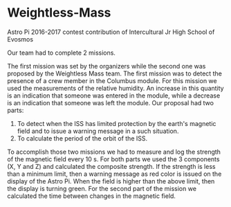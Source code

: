 # Weightless-Mass
Astro Pi 2016-2017 contest contribution of Intercultural Jr High School of Evosmos

Our team had to complete 2 missions.

The first mission was set by the organizers while the second one was proposed by the Weightless Mass team.
The first mission was to detect the presence of a crew member in the Columbus module. For this mission we used the measurements of the relative humidity. An increase in this quantity is an indication that someone was entered in the module, while a decrease is an indication that someone was left the module.
Our proposal had two parts:
1. To detect when the ISS has limited protection by the earth's magnetic field and to issue a warning message in a such situation.
2. To calculate the period of the orbit of the ISS.

To accomplish those two missions we had to measure and log the strength of the magnetic field every 10 s. For both parts we used the 3 components (X, Y and Z) and calculated the composite strength.
If the strength is less than a minimum limit, then a warning message as red color is issued on the display of the Astro Pi. When the field is higher than the above limit, then the display is turning green.
For the second part of the mission we calculated the time between changes in the magnetic field.

